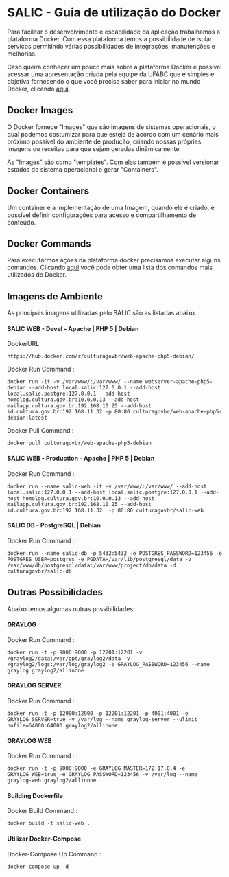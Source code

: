 # SALIC - Guia de utilização do Docker

Para facilitar o desenvolvimento e escabilidade da aplicação trabalhamos a plataforma Docker. Com essa plataforma temos a possibilidade de isolar serviços permitindo várias possibilidades de integrações, manutenções e melhorias.

Caso queira conhecer um pouco mais sobre a plataforma Docker é possível acessar uma apresentação criada pela equipe da UFABC que é simples e objetiva fornecendo o que você precisa saber para iniciar no mundo Docker, clicando [aqui](http://pt.slideshare.net/vinnyfs89/docker-essa-baleia-vai-te-conquistar?qid=aed7b752-f313-4515-badd-f3bf811c8a35&v=&b=&from_search=1).

## Docker Images

O Docker fornece "Images" que são imagens de sistemas operacionais, o qual podemos costumizar para que esteja de acordo com um cenário mais próximo possível do ambiente de produção, criando nossas próprias imagens ou receitas para que sejam geradas dinâmicamente.

As "Images" são como "templates". Com elas também é possível versionar estados do sistema operacional e gerar "Containers". 

## Docker Containers

Um container é a implementação de uma Imagem, quando ele é criado, é possível definir configurações para acesso e compartilhamento de conteúdo. 

## Docker Commands

Para executarmos ações na plataforma docker precisamos executar alguns comandos. Clicando [aqui](https://github.com/vinnyfs89/dockerCommands) você pode obter uma lista dos comandos mais utilizados do Docker.

## Imagens de Ambiente

As principais imagens utilizadas pelo SALIC são as listadas abaixo.

#### SALIC WEB - Devel - Apache | PHP 5 | Debian

DockerURL:
```
https://hub.docker.com/r/culturagovbr/web-apache-php5-debian/
```

Docker Run Command : 
```
docker run -it -v /var/www/:/var/www/ --name webserver-apache-php5-debian --add-host local.salic:127.0.0.1 --add-host local.salic.postgre:127.0.0.1 --add-host homolog.cultura.gov.br:10.0.0.13 --add-host mailapp.cultura.gov.br:192.168.10.25 --add-host id.cultura.gov.br:192.168.11.32 -p 80:80 culturagovbr/web-apache-php5-debian:latest
```

Docker Pull Command :
```
docker pull culturagovbr/web-apache-php5-debian
```

#### SALIC WEB - Production - Apache | PHP 5 | Debian

Docker Run Command :
```
docker run --name salic-web -it -v /var/www/:/var/www/ --add-host local.salic:127.0.0.1 --add-host local.salic.postgre:127.0.0.1 --add-host homolog.cultura.gov.br:10.0.0.13 --add-host mailapp.cultura.gov.br:192.168.10.25 --add-host id.cultura.gov.br:192.168.11.32  -p 80:80 culturagovbr/salic-web
```

#### SALIC DB - PostgreSQL | Debian

Docker Run Command :
```
docker run --name salic-db -p 5432:5432 -e POSTGRES_PASSWORD=123456 -e POSTGRES_USER=postgres -e PGDATA=/var/lib/postgresql/data -v /var/www/db/postgresql/data:/var/www/project/db/data -d culturagovbr/salic-db 
```

## Outras Possibilidades

Abaixo temos algumas outras possibilidades: 

#### GRAYLOG

Docker Run Command : 
```
docker run -t -p 9000:9000 -p 12201:12201 -v /graylog2/data:/var/opt/graylog2/data -v /graylog2/logs:/var/log/graylog2 -e GRAYLOG_PASSWORD=123456 --name graylog graylog2/allinone
```

#### GRAYLOG SERVER

Docker Run Command : 
```
docker run -t -p 12900:12900 -p 12201:12201 -p 4001:4001 -e GRAYLOG_SERVER=true -v /var/log --name graylog-server --ulimit nofile=64000:64000 graylog2/allinone
```

#### GRAYLOG WEB

Docker Run Command : 
```
docker run -t -p 9000:9000 -e GRAYLOG_MASTER=172.17.0.4 -e GRAYLOG_WEB=true -e GRAYLOG_PASSWORD=123456 -v /var/log --name graylog-web graylog2/allinone
```

#### Building Dockerfile

Docker Build Command : 
```
docker build -t salic-web .
```

#### Utilizar Docker-Compose

Docker-Compose Up Command : 
```
docker-compose up -d
```